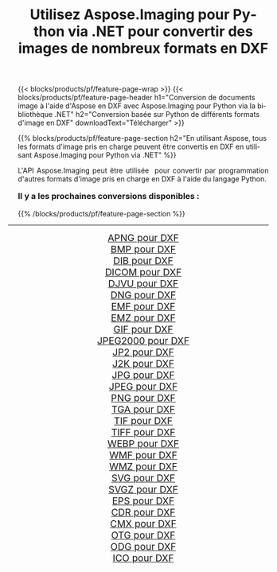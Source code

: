 ﻿---
title: Utilisez Aspose.Imaging pour Python via .NET pour convertir des images de nombreux formats en DXF 
weight: 3920
url: /fr/python-net/conversion/to/dxf/ 
lang: fr
langdirlevel: 2
locales: zh-hans,ja,it,ru,de,es,fr,nl,id,lt,pl,pt,vi,tr,ko,zh-hant,ar,hi,th,sv,cs,uk,he
description: Vous pouvez utiliser Aspose.Imaging pour Python via la bibliothèque .NET pour convertir une variété de formats en DXF
---

{{< blocks/products/pf/feature-page-wrap >}}
{{< blocks/products/pf/feature-page-header h1="Conversion de documents image à l'aide d'Aspose en DXF avec Aspose.Imaging pour Python via la bibliothèque .NET" h2="Conversion basée sur Python de différents formats d'image en DXF" downloadText="Télécharger" >}}


{{% blocks/products/pf/feature-page-section  h2="En utilisant Aspose, tous les formats d'image pris en charge peuvent être convertis en DXF en utilisant Aspose.Imaging pour Python via .NET" %}}
<p align=justify>L'API Aspose.Imaging peut être utilisée  pour convertir par programmation d'autres formats d'image pris en charge en DXF à l'aide du langage Python.</p>
<h3 style="margin-top:16px;">
Il y a les prochaines conversions disponibles :
</h3>
{{% /blocks/products/pf/feature-page-section %}}
<div class="container-fluid productfamilypage bg-gray">
    <div class="convertypes bg-gray agp-content section">
        <div class="container">
		<hr style="margin-left:-20px;"/>
		<div class="row other-converters" style="gap: 10px;font-size: 19px;text-align:center;">
		    <div class='col-md-3 other-converter remove-lp remove-rp'><a href="/imaging/fr/python-net/conversion/apng-to-dxf/" style="padding:15px;">APNG pour DXF</a></div>
<div class='col-md-3 other-converter remove-lp remove-rp'><a href="/imaging/fr/python-net/conversion/bmp-to-dxf/" style="padding:15px;">BMP pour DXF</a></div>
<div class='col-md-3 other-converter remove-lp remove-rp'><a href="/imaging/fr/python-net/conversion/dib-to-dxf/" style="padding:15px;">DIB pour DXF</a></div>
<div class='col-md-3 other-converter remove-lp remove-rp'><a href="/imaging/fr/python-net/conversion/dicom-to-dxf/" style="padding:15px;">DICOM pour DXF</a></div>
<div class='col-md-3 other-converter remove-lp remove-rp'><a href="/imaging/fr/python-net/conversion/djvu-to-dxf/" style="padding:15px;">DJVU pour DXF</a></div>
<div class='col-md-3 other-converter remove-lp remove-rp'><a href="/imaging/fr/python-net/conversion/dng-to-dxf/" style="padding:15px;">DNG pour DXF</a></div>
<div class='col-md-3 other-converter remove-lp remove-rp'><a href="/imaging/fr/python-net/conversion/emf-to-dxf/" style="padding:15px;">EMF pour DXF</a></div>
<div class='col-md-3 other-converter remove-lp remove-rp'><a href="/imaging/fr/python-net/conversion/emz-to-dxf/" style="padding:15px;">EMZ pour DXF</a></div>
<div class='col-md-3 other-converter remove-lp remove-rp'><a href="/imaging/fr/python-net/conversion/gif-to-dxf/" style="padding:15px;">GIF pour DXF</a></div>
<div class='col-md-3 other-converter remove-lp remove-rp'><a href="/imaging/fr/python-net/conversion/jpeg2000-to-dxf/" style="padding:15px;">JPEG2000 pour DXF</a></div>
<div class='col-md-3 other-converter remove-lp remove-rp'><a href="/imaging/fr/python-net/conversion/jp2-to-dxf/" style="padding:15px;">JP2 pour DXF</a></div>
<div class='col-md-3 other-converter remove-lp remove-rp'><a href="/imaging/fr/python-net/conversion/j2k-to-dxf/" style="padding:15px;">J2K pour DXF</a></div>
<div class='col-md-3 other-converter remove-lp remove-rp'><a href="/imaging/fr/python-net/conversion/jpg-to-dxf/" style="padding:15px;">JPG pour DXF</a></div>
<div class='col-md-3 other-converter remove-lp remove-rp'><a href="/imaging/fr/python-net/conversion/jpeg-to-dxf/" style="padding:15px;">JPEG pour DXF</a></div>
<div class='col-md-3 other-converter remove-lp remove-rp'><a href="/imaging/fr/python-net/conversion/png-to-dxf/" style="padding:15px;">PNG pour DXF</a></div>
<div class='col-md-3 other-converter remove-lp remove-rp'><a href="/imaging/fr/python-net/conversion/tga-to-dxf/" style="padding:15px;">TGA pour DXF</a></div>
<div class='col-md-3 other-converter remove-lp remove-rp'><a href="/imaging/fr/python-net/conversion/tif-to-dxf/" style="padding:15px;">TIF pour DXF</a></div>
<div class='col-md-3 other-converter remove-lp remove-rp'><a href="/imaging/fr/python-net/conversion/tiff-to-dxf/" style="padding:15px;">TIFF pour DXF</a></div>
<div class='col-md-3 other-converter remove-lp remove-rp'><a href="/imaging/fr/python-net/conversion/webp-to-dxf/" style="padding:15px;">WEBP pour DXF</a></div>
<div class='col-md-3 other-converter remove-lp remove-rp'><a href="/imaging/fr/python-net/conversion/wmf-to-dxf/" style="padding:15px;">WMF pour DXF</a></div>
<div class='col-md-3 other-converter remove-lp remove-rp'><a href="/imaging/fr/python-net/conversion/wmz-to-dxf/" style="padding:15px;">WMZ pour DXF</a></div>
<div class='col-md-3 other-converter remove-lp remove-rp'><a href="/imaging/fr/python-net/conversion/svg-to-dxf/" style="padding:15px;">SVG pour DXF</a></div>
<div class='col-md-3 other-converter remove-lp remove-rp'><a href="/imaging/fr/python-net/conversion/svgz-to-dxf/" style="padding:15px;">SVGZ pour DXF</a></div>
<div class='col-md-3 other-converter remove-lp remove-rp'><a href="/imaging/fr/python-net/conversion/eps-to-dxf/" style="padding:15px;">EPS pour DXF</a></div>
<div class='col-md-3 other-converter remove-lp remove-rp'><a href="/imaging/fr/python-net/conversion/cdr-to-dxf/" style="padding:15px;">CDR pour DXF</a></div>
<div class='col-md-3 other-converter remove-lp remove-rp'><a href="/imaging/fr/python-net/conversion/cmx-to-dxf/" style="padding:15px;">CMX pour DXF</a></div>
<div class='col-md-3 other-converter remove-lp remove-rp'><a href="/imaging/fr/python-net/conversion/otg-to-dxf/" style="padding:15px;">OTG pour DXF</a></div>
<div class='col-md-3 other-converter remove-lp remove-rp'><a href="/imaging/fr/python-net/conversion/odg-to-dxf/" style="padding:15px;">ODG pour DXF</a></div>
<div class='col-md-3 other-converter remove-lp remove-rp'><a href="/imaging/fr/python-net/conversion/ico-to-dxf/" style="padding:15px;">ICO pour DXF</a></div>
                </div>
        </div>
    </div>
</div>
<br/>

